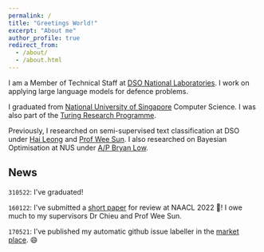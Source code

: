 ```yaml
---
permalink: /
title: "Greetings World!"
excerpt: "About me"
author_profile: true
redirect_from: 
  - /about/
  - /about.html
---
```

I am a Member of Technical Staff at [DSO National Laboratories](https://www.dso.org.sg). I work on applying large language models for defence problems.

I graduated from [National University of Singapore](https://www.comp.nus.edu.sg) Computer Science. I was also part of the [Turing Research Programme](https://www.comp.nus.edu.sg/programmes/ug/cs/tp/).

Previously, I researched on semi-supervised text classification at DSO under [Hai Leong](https://chaileon.github.io) and [Prof Wee Sun](https://www.comp.nus.edu.sg/~leews/). I also researched on Bayesian Optimisation at NUS under [A/P Bryan Low](https://www.comp.nus.edu.sg/~lowkh/research.html). 


<!-- Purpose of news: latest update regarding my research, as it can be hard tracking what's new -->
## News
`310522`: I've graduated!

`160122`: I've submitted a [short paper](https://drive.google.com/file/d/1ftrR9gj5Ta2BVRP6g6NTsrvtRWygH2Af/view?usp=sharing) for review at NAACL 2022 🥳! I owe much to my supervisors Dr Chieu and Prof Wee Sun.

`170521`: I've published my automatic github issue labeller in the [market place](https://github.com/marketplace/actions/auto-github-issue-labeller). 😄
